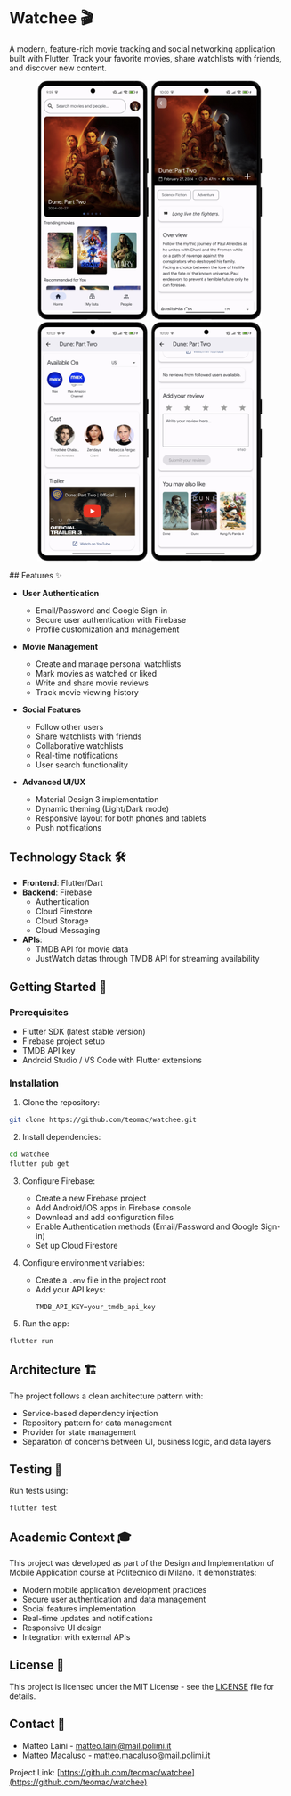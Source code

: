 # Watchee 🎬

A modern, feature-rich movie tracking and social networking application built with Flutter. Track your favorite movies, share watchlists with friends, and discover new content.

<p align="center">
  <img src="deliverables/home_screen.png" alt="test" width="200"/>
  <img src="deliverables/movie_detail1.png" alt="test" width="200"/>
  <img src="deliverables/movie_detail2.png" alt="test" width="200"/>
  <img src="deliverables/movie_detail3.png" alt="test" width="200"/>
</p>
## Features ✨

- **User Authentication**
  - Email/Password and Google Sign-in
  - Secure user authentication with Firebase
  - Profile customization and management

- **Movie Management**
  - Create and manage personal watchlists
  - Mark movies as watched or liked
  - Write and share movie reviews
  - Track movie viewing history

- **Social Features**
  - Follow other users
  - Share watchlists with friends
  - Collaborative watchlists
  - Real-time notifications
  - User search functionality

- **Advanced UI/UX**
  - Material Design 3 implementation
  - Dynamic theming (Light/Dark mode)
  - Responsive layout for both phones and tablets
  - Push notifications

## Technology Stack 🛠️

- **Frontend**: Flutter/Dart
- **Backend**: Firebase
  - Authentication
  - Cloud Firestore
  - Cloud Storage
  - Cloud Messaging
- **APIs**:
  - TMDB API for movie data
  - JustWatch datas through TMDB API for streaming availability

## Getting Started 🚀

### Prerequisites

- Flutter SDK (latest stable version)
- Firebase project setup
- TMDB API key
- Android Studio / VS Code with Flutter extensions

### Installation

1. Clone the repository:
```bash
git clone https://github.com/teomac/watchee.git
```

2. Install dependencies:
```bash
cd watchee
flutter pub get
```

3. Configure Firebase:
   - Create a new Firebase project
   - Add Android/iOS apps in Firebase console
   - Download and add configuration files
   - Enable Authentication methods (Email/Password and Google Sign-in)
   - Set up Cloud Firestore

4. Configure environment variables:
   - Create a `.env` file in the project root
   - Add your API keys:
     ```
     TMDB_API_KEY=your_tmdb_api_key
     ```

5. Run the app:
```bash
flutter run
```

## Architecture 🏗️

The project follows a clean architecture pattern with:
- Service-based dependency injection
- Repository pattern for data management
- Provider for state management
- Separation of concerns between UI, business logic, and data layers

## Testing 🧪

Run tests using:
```bash
flutter test
```

## Academic Context 🎓

This project was developed as part of the Design and Implementation of Mobile Application course at Politecnico di Milano. It demonstrates:
- Modern mobile application development practices
- Secure user authentication and data management
- Social features implementation
- Real-time updates and notifications
- Responsive UI design
- Integration with external APIs

## License 📄

This project is licensed under the MIT License - see the [LICENSE](LICENSE) file for details.

## Contact 📧

- Matteo Laini - matteo.laini@mail.polimi.it
- Matteo Macaluso - matteo.macaluso@mail.polimi.it

Project Link: [https://github.com/teomac/watchee](https://github.com/teomac/watchee)
